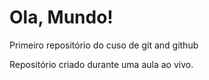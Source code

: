 # Ola, Mundo!
 Primeiro repositório do cuso de git and github

 Repositório criado durante uma aula ao vivo.

